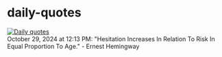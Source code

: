 # daily-quotes
[![Daily quotes](https://github.com/ceepu8/daily-quotes/actions/workflows/daily-quote.yml/badge.svg)](https://github.com/ceepu8/daily-quotes/actions/workflows/daily-quote.yml)<br/>
October 29, 2024 at 12:13 PM: "Hesitation Increases In Relation To Risk In Equal Proportion To Age." - Ernest Hemingway
